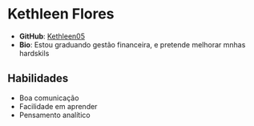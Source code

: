 
# Kethleen Flores
- **GitHub**: [Kethleen05](https://github.com/Kethleen05)
- **Bio**: Estou graduando gestão financeira, e pretende melhorar mnhas hardskils
## Habilidades

- Boa comunicação
- Facilidade em aprender
- Pensamento analítico
